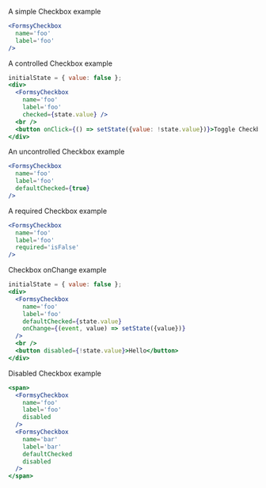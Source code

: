 A simple Checkbox example
```jsx
<FormsyCheckbox
  name='foo'
  label='foo'
/>
```

A controlled Checkbox example
```jsx
initialState = { value: false };
<div>
  <FormsyCheckbox
    name='foo'
    label='foo'
    checked={state.value} />
  <br />
  <button onClick={() => setState({value: !state.value})}>Toggle Checkbox</button>
</div>
```

An uncontrolled Checkbox example
```jsx
<FormsyCheckbox
  name='foo'
  label='foo'
  defaultChecked={true}
/>
```

A required Checkbox example
```jsx
<FormsyCheckbox
  name='foo'
  label='foo'
  required='isFalse'
/>
```

Checkbox onChange example
```jsx
initialState = { value: false };
<div>
  <FormsyCheckbox
    name='foo'
    label='foo'
    defaultChecked={state.value}
    onChange={(event, value) => setState({value})}
  />
  <br />
  <button disabled={!state.value}>Hello</button>
</div>
```

Disabled Checkbox example
```jsx
<span>
  <FormsyCheckbox
    name='foo'
    label='foo'
    disabled
  />
  <FormsyCheckbox
    name='bar'
    label='bar'
    defaultChecked
    disabled
  />
</span>
```
